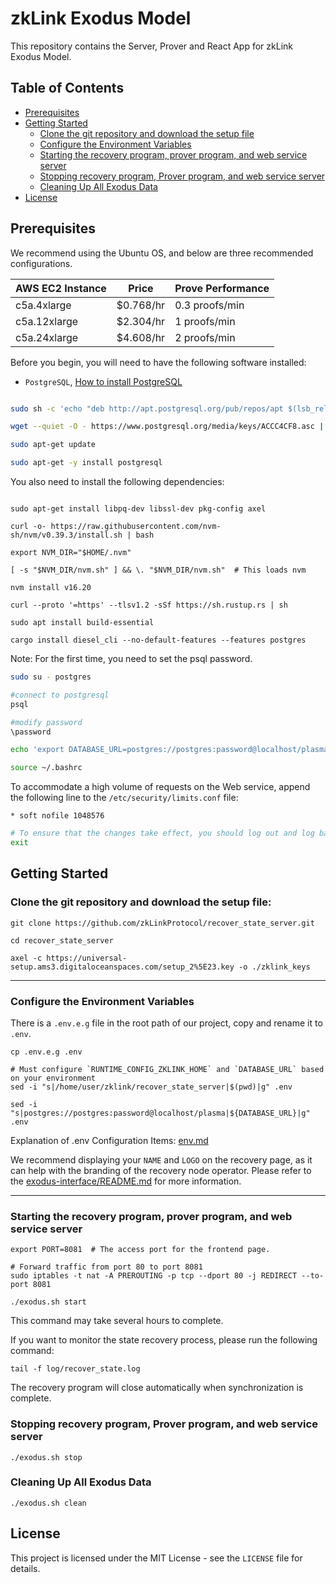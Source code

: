# zkLink Exodus Model
This repository contains the Server, Prover and React App for zkLink Exodus Model.

## Table of Contents
- [Prerequisites](#prerequisites)
- [Getting Started](#getting-started)
  - [Clone the git repository and download the setup file](#clone-the-git-repository-and-download-the-setup-file)
  - [Configure the Environment Variables](#configure-the-environment-variables)
  - [Starting the recovery program, prover program, and web service server](#starting-the-recovery-program-prover-program-and-web-service-server)
  - [Stopping recovery program, Prover program, and web service server](#stopping-recovery-program-prover-program-and-web-service-server)
  - [Cleaning Up All Exodus Data](#cleaning-up-all-exodus-data)
- [License](#license)


## Prerequisites
We recommend using the Ubuntu OS, and below are three recommended configurations.

| AWS EC2 Instance | Price     | Prove Performance |
|------------------|-----------|-------------------|
| c5a.4xlarge      | $0.768/hr | 0.3 proofs/min    |
| c5a.12xlarge     | $2.304/hr | 1 proofs/min      |
| c5a.24xlarge     | $4.608/hr | 2 proofs/min    |

Before you begin, you will need to have the following software installed:
- `PostgreSQL`, [How to install PostgreSQL](https://www.postgresql.org/download/linux/ubuntu/)

```bash

sudo sh -c 'echo "deb http://apt.postgresql.org/pub/repos/apt $(lsb_release -cs)-pgdg main" > /etc/apt/sources.list.d/pgdg.list'

wget --quiet -O - https://www.postgresql.org/media/keys/ACCC4CF8.asc | sudo apt-key add -

sudo apt-get update

sudo apt-get -y install postgresql

````
You also need to install the following dependencies:
```shell

sudo apt-get install libpq-dev libssl-dev pkg-config axel

curl -o- https://raw.githubusercontent.com/nvm-sh/nvm/v0.39.3/install.sh | bash

export NVM_DIR="$HOME/.nvm"

[ -s "$NVM_DIR/nvm.sh" ] && \. "$NVM_DIR/nvm.sh"  # This loads nvm

nvm install v16.20

curl --proto '=https' --tlsv1.2 -sSf https://sh.rustup.rs | sh

sudo apt install build-essential

cargo install diesel_cli --no-default-features --features postgres

```
Note: For the first time, you need to set the psql password.

```bash
sudo su - postgres

#connect to postgresql
psql

#modify password
\password
```

```bash
echo 'export DATABASE_URL=postgres://postgres:password@localhost/plasma' >> ~/.bashrc

source ~/.bashrc
```

To accommodate a high volume of requests on the Web service, append the following line to the `/etc/security/limits.conf` file:

```
* soft nofile 1048576
```

```bash
# To ensure that the changes take effect, you should log out and log back in to the current shell session.
exit 
```

## Getting Started
### Clone the git repository and download the setup file:

```shell
git clone https://github.com/zkLinkProtocol/recover_state_server.git

cd recover_state_server

axel -c https://universal-setup.ams3.digitaloceanspaces.com/setup_2%5E23.key -o ./zklink_keys
```

-----
### Configure the Environment Variables
There is a `.env.e.g` file in the root path of our project, copy and rename it to `.env`. 
```shell
cp .env.e.g .env

# Must configure `RUNTIME_CONFIG_ZKLINK_HOME` and `DATABASE_URL` based on your environment
sed -i "s|/home/user/zklink/recover_state_server|$(pwd)|g" .env

sed -i "s|postgres://postgres:password@localhost/plasma|${DATABASE_URL}|g" .env

```

Explanation of .env Configuration Items: [env.md](docs/env.md)


We recommend displaying your `NAME` and `LOGO` on the recovery page, as it can help with the branding of the recovery node operator. Please refer to the [exodus-interface/README.md](exodus-interface/README.md) for more information.


-----

### Starting the recovery program, prover program, and web service server
```shell
export PORT=8081  # The access port for the frontend page.

# Forward traffic from port 80 to port 8081
sudo iptables -t nat -A PREROUTING -p tcp --dport 80 -j REDIRECT --to-port 8081

./exodus.sh start
```
This command may take several hours to complete.

If you want to monitor the state recovery process, please run the following command:
```shell
tail -f log/recover_state.log
```
The recovery program will close automatically when synchronization is complete.

### Stopping recovery program, Prover program, and web service server
```shell
./exodus.sh stop
```

### Cleaning Up All Exodus Data
```shell
./exodus.sh clean
```

## License
This project is licensed under the MIT License - see the `LICENSE` file for details.
